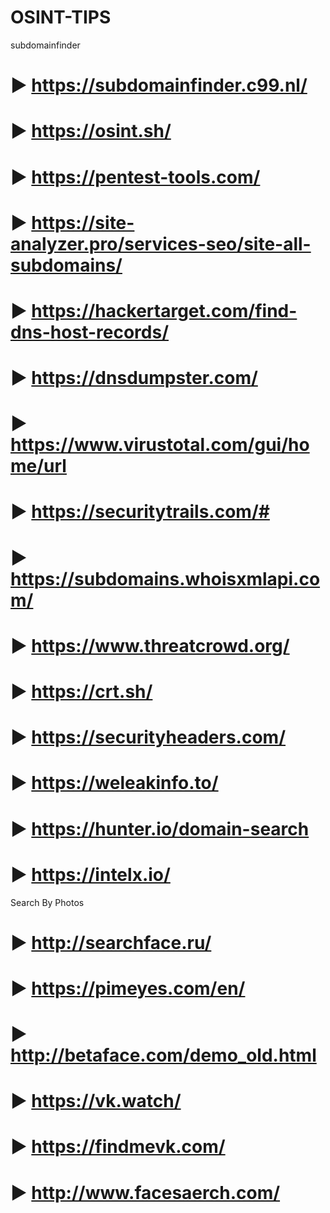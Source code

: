 # OSINT-TIPS


subdomainfinder

# ▶ https://subdomainfinder.c99.nl/
# ▶ https://osint.sh/
# ▶ https://pentest-tools.com/
# ▶ https://site-analyzer.pro/services-seo/site-all-subdomains/
# ▶ https://hackertarget.com/find-dns-host-records/
# ▶ https://dnsdumpster.com/
# ▶ https://www.virustotal.com/gui/home/url
# ▶ https://securitytrails.com/#
# ▶ https://subdomains.whoisxmlapi.com/
# ▶ https://www.threatcrowd.org/
# ▶ https://crt.sh/
# ▶ https://securityheaders.com/
# ▶  https://weleakinfo.to/
# ▶ https://hunter.io/domain-search
# ▶ https://intelx.io/

Search By Photos

# ▶ http://searchface.ru/ 
# ▶ https://pimeyes.com/en/
# ▶ http://betaface.com/demo_old.html
# ▶ https://vk.watch/
# ▶ https://findmevk.com/
# ▶ http://www.facesaerch.com/
